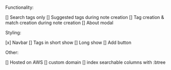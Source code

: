 Functionality:

[] Search tags only
[] Suggested tags during note creation
[] Tag creation & match creation during note creation
[] About modal

Styling:

[x] Navbar
[] Tags in short show
[] Long show
[] Add button

Other:

[] Hosted on AWS
[] custom domain
[] index searchable columns with :btree
